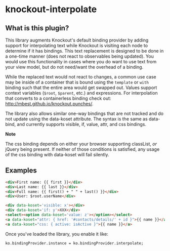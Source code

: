 # knockout-interpolate

## What is this plugin?

This library augments Knockout's default binding provider by adding support for interpolating text while Knockout is visiting each node to determine if it has bindings. This text replacement is designed to be done in a one-time manner (does not react to observables being updated). You would use this functionality in cases where you do want to use text from your view model, but do not need/want the overhead of a binding.

While the replaced text would not react to changes, a common use case may be inside of a container that is bound using the `template` or `with` binding such that the entire area would get swapped out. Values support context variables (`$root`, `$parent`, etc.) and expressions. For interpolation that converts to a containerless binding check out: http://mbest.github.io/knockout.punches/.

The library also allows similar one-way bindings that are not tracked and do not update using the data-koset attribute.  The syntax is the same as data-bind, and currently supports visible, if, value, attr, and css bindings.

**Note**

The css binding depends on either your browser supporting classList, *or* jQuery being present.  If neither of those conditions is satisfied, any usage of the css binding with data-koset will fail silently.

## Examples

```html
<div>First name: {{ first }}</div>
<div>Last name: {{ last }}</div>
<div>Full name: {{ first() + " " + last() }}</div>
<div>User: $root.userName</div>

<div data-koset='visible: x'></div>
<div data-koset='if: y'>XXX</div>
<select><option data-koset='value: z'></option></select>
<a data-koset="attr: { href: '#contacts/details/' + id }">{{ name }}</a>
<a data-koset="css: { active: isActive }">{{ name }}</a>
```

Once you've loaded the library, you enable it like:

`ko.bindingProvider.instance = ko.bindingProvider.interpolate;`
